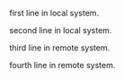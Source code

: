first line in local system.

second line in local system.

third line in remote system.

fourth line in remote system.
